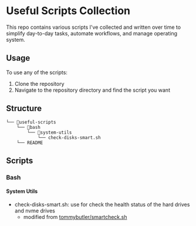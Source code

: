 # Useful Scripts Collection

This repo contains various scripts I've collected and written over time to simplify day-to-day tasks, automate workflows, and manage operating system.

## Usage

To use any of the scripts:

1. Clone the repository
2. Navigate to the repository directory and find the script you want

## Structure

```text
└── 📁useful-scripts
    └── 📁bash
        └── 📁system-utils
            └── check-disks-smart.sh
    └── README
```

## Scripts

### Bash

#### System Utils

- check-disks-smart.sh: use for check the health status of the hard drives and nvme drives
  - modified from [tommybutler/smartcheck.sh](https://gist.github.com/tommybutler/7592005)
